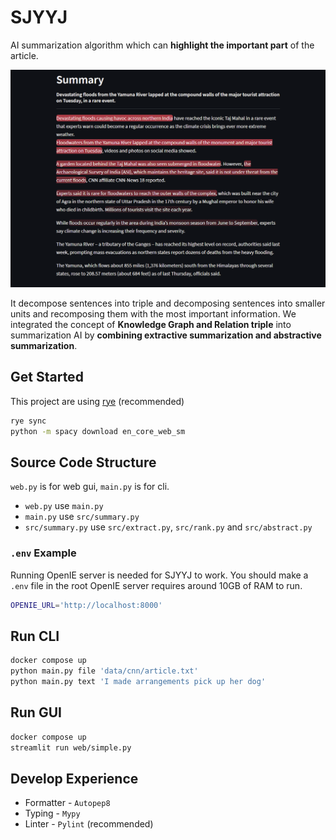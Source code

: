 # SJYYJ

AI summarization algorithm which can **highlight the important part** of the article.

![img](img/en.png)

It decompose sentences into triple and decomposing sentences into smaller units and recomposing them with the most important information. We integrated the concept of **Knowledge Graph and Relation triple** into summarization AI by **combining extractive summarization and abstractive summarization**.

## Get Started

This project are using [rye](https://mitsuhiko.github.io/rye/) (recommended)

```zsh
rye sync
python -m spacy download en_core_web_sm
```

## Source Code Structure

`web.py` is for web gui, `main.py` is for cli.

- `web.py` use `main.py`
- `main.py` use `src/summary.py`
- `src/summary.py` use `src/extract.py`, `src/rank.py` and `src/abstract.py`

### `.env` Example

Running OpenIE server is needed for SJYYJ to work. You should make a `.env` file in the root
OpenIE server requires around 10GB of RAM to run.

```zsh
OPENIE_URL='http://localhost:8000'
```

## Run CLI

```bash
docker compose up
python main.py file 'data/cnn/article.txt'
python main.py text 'I made arrangements pick up her dog'
```

## Run GUI

```bash
docker compose up
streamlit run web/simple.py
```

## Develop Experience

- Formatter - `Autopep8`
- Typing - `Mypy`
- Linter - `Pylint` (recommended)
